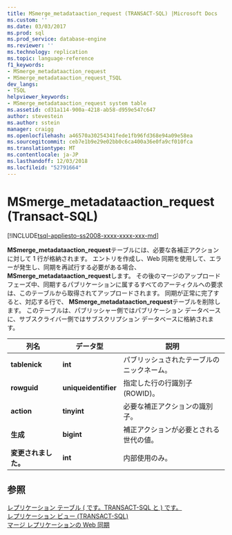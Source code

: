 ```yaml
---
title: MSmerge_metadataaction_request (TRANSACT-SQL) |Microsoft Docs
ms.custom: ''
ms.date: 03/03/2017
ms.prod: sql
ms.prod_service: database-engine
ms.reviewer: ''
ms.technology: replication
ms.topic: language-reference
f1_keywords:
- MSmerge_metadataaction_request
- MSmerge_metadataaction_request_TSQL
dev_langs:
- TSQL
helpviewer_keywords:
- MSmerge_metadataaction_request system table
ms.assetid: cd31a114-900a-4218-ab58-d959e547c647
author: stevestein
ms.author: sstein
manager: craigg
ms.openlocfilehash: a46570a30254341fede1fb96fd368e94a09e58ea
ms.sourcegitcommit: ceb7e1b9e29e02bb0c6ca400a36e0fa9cf010fca
ms.translationtype: MT
ms.contentlocale: ja-JP
ms.lasthandoff: 12/03/2018
ms.locfileid: "52791664"
---
```

# <a name="msmergemetadataactionrequest-transact-sql"></a>MSmerge_metadataaction_request (Transact-SQL)
[!INCLUDE[tsql-appliesto-ss2008-xxxx-xxxx-xxx-md](../../includes/tsql-appliesto-ss2008-xxxx-xxxx-xxx-md.md)]

  **MSmerge_metadataaction_request**テーブルには、必要な各補正アクションに対して 1 行が格納されます。 エントリを作成し、Web 同期を使用して、エラーが発生し、同期を再試行する必要がある場合、 **MSmerge_metadataaction_request**します。 その後のマージのアップロード フェーズ中、同期するパブリケーションに属するすべてのアーティクルへの要求は、このテーブルから取得されてアップロードされます。 同期が正常に完了すると、対応する行で、 **MSmerge_metadataaction_request**テーブルを削除します。 このテーブルは、パブリッシャー側ではパブリケーション データベースに、サブスクライバー側ではサブスクリプション データベースに格納されます。  
  
|列名|データ型|説明|  
|-----------------|---------------|-----------------|  
|**tablenick**|**int**|パブリッシュされたテーブルのニックネーム。|  
|**rowguid**|**uniqueidentifier**|指定した行の行識別子 (ROWID)。|  
|**action**|**tinyint**|必要な補正アクションの識別子。|  
|**生成**|**bigint**|補正アクションが必要とされる世代の値。|  
|**変更されました。**|**int**|内部使用のみ。|  
  
## <a name="see-also"></a>参照  
 [レプリケーション テーブル &#40; です。TRANSACT-SQL と &#41; です。](../../relational-databases/system-tables/replication-tables-transact-sql.md)   
 [レプリケーション ビュー &#40;TRANSACT-SQL&#41;](../../relational-databases/system-views/replication-views-transact-sql.md)   
 [マージ レプリケーションの Web 同期](../../relational-databases/replication/web-synchronization-for-merge-replication.md)  
  
  
